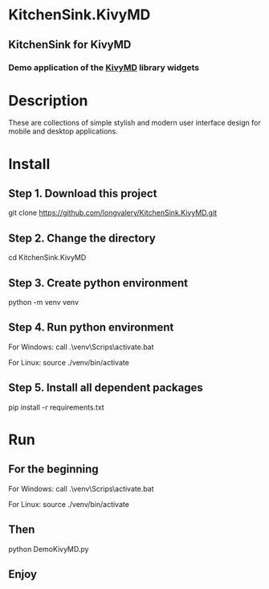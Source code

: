 # KitchenSink.KivyMD
## KitchenSink for KivyMD

### Demo application of the [KivyMD](https://github.com/longvalery/KitchenSink.KivyMD.git) library widgets

# Description
These are collections of simple stylish and modern user interface design for mobile and desktop applications.

# Install

## Step 1. Download this project

git clone https://github.com/longvalery/KitchenSink.KivyMD.git

## Step 2. Change the directory

cd KitchenSink.KivyMD 

## Step 3. Create python environment

python -m venv venv

## Step 4. Run python environment

For Windows: call .\venv\Scrips\activate.bat

For Linux:   source ./venv/bin/activate

## Step 5. Install all dependent packages

pip install -r requirements.txt 


# Run
## For the beginning

For Windows: call .\venv\Scrips\activate.bat

For Linux:   source ./venv/bin/activate

## Then

python DemoKivyMD.py

## Enjoy  

